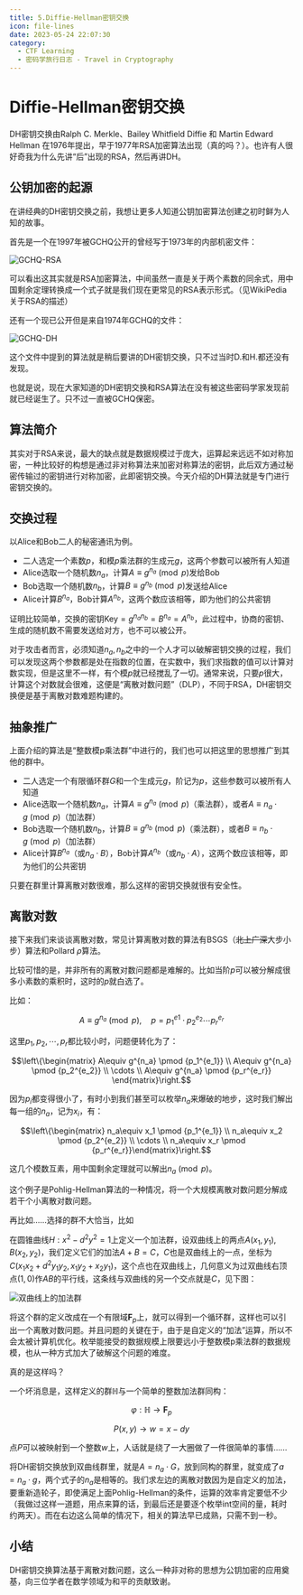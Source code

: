 ```yaml
---
title: 5.Diffie-Hellman密钥交换
icon: file-lines
date: 2023-05-24 22:07:30
category:
  - CTF Learning
  - 密码学旅行日志 - Travel in Cryptography
---
```

# Diffie-Hellman密钥交换

DH密钥交换由Ralph C. Merkle、Bailey Whitfield Diffie 和 Martin Edward Hellman 在1976年提出，早于1977年RSA加密算法出现（真的吗？）。也许有人很好奇我为什么先讲“后”出现的RSA，然后再讲DH。

## 公钥加密的起源

在讲经典的DH密钥交换之前，我想让更多人知道公钥加密算法创建之初时鲜为人知的故事。

首先是一个在1997年被GCHQ公开的曾经写于1973年的内部机密文件：

​![GCHQ-RSA](https://static.someijam.cn/i/2023/09/02/64f35a59d2974.jpg)​

可以看出这其实就是RSA加密算法，中间虽然一直是关于两个素数的同余式，用中国剩余定理转换成一个式子就是我们现在更常见的RSA表示形式。（见WikiPedia关于RSA的描述）

还有一个现已公开但是来自1974年GCHQ的文件：

​![GCHQ-DH](https://static.someijam.cn/i/2023/09/02/64f35a5c6d31c.jpg)​

这个文件中提到的算法就是稍后要讲的DH密钥交换，只不过当时D.和H.都还没有发现。

也就是说，现在大家知道的DH密钥交换和RSA算法在没有被这些密码学家发现前就已经诞生了。只不过一直被GCHQ保密。

## 算法简介

其实对于RSA来说，最大的缺点就是数据规模过于庞大，运算起来远远不如对称加密，一种比较好的构想是通过非对称算法来加密对称算法的密钥，此后双方通过秘密传输过的密钥进行对称加密，此即密钥交换。今天介绍的DH算法就是专门进行密钥交换的。

## 交换过程

以Alice和Bob二人的秘密通讯为例。

* 二人选定一个素数$p$，和模$p$乘法群的生成元$g$，这两个参数可以被所有人知道
* Alice选取一个随机数$n_a$，计算$A\equiv g^{n_a} \pmod p$发给Bob
* Bob选取一个随机数$n_b$，计算$B\equiv g^{n_b}\pmod p$发送给Alice
* Alice计算$B^{n_a}$，Bob计算$A^{n_b}$，这两个数应该相等，即为他们的公共密钥

证明比较简单，交换的密钥$\mathrm{Key}=g^{n_a n_b}=B^{n_a}=A^{n_b}$，此过程中，协商的密钥、生成的随机数不需要发送给对方，也不可以被公开。

对于攻击者而言，必须知道$n_a, n_b$之中的一个人才可以破解密钥交换的过程，我们可以发现这两个参数都是处在指数的位置，在实数中，我们求指数的值可以计算对数实现，但是这里不一样，有个模$p$就已经搅乱了一切。通常来说，只要$p$很大，计算这个对数就会很难，这便是“离散对数问题”（DLP），不同于RSA，DH密钥交换便是基于离散对数难题构建的。

## 抽象推广

上面介绍的算法是“整数模p乘法群”中进行的，我们也可以把这里的思想推广到其他的群中。

* 二人选定一个有限循环群$G$和一个生成元$g$，阶记为$p$，这些参数可以被所有人知道
* Alice选取一个随机数$n_a$，计算$A\equiv g^{n_a}\pmod p$（乘法群），或者$A\equiv n_a\cdot g \pmod p$（加法群）
* Bob选取一个随机数$n_b$，计算$B\equiv g^{n_b}\pmod p$（乘法群），或者$B\equiv n_b\cdot g \pmod p$（加法群）
* Alice计算$B^{n_a}$（或$n_a\cdot B$），Bob计算$A^{n_b}$（或$n_b\cdot A$​），这两个数应该相等，即为他们的公共密钥

只要在群里计算离散对数很难，那么这样的密钥交换就很有安全性。

## 离散对数

接下来我们来谈谈离散对数，常见计算离散对数的算法有BSGS（~~北上广深~~大步小步）算法和Pollard $\rho$算法。

比较可惜的是，并非所有的离散对数问题都是难解的。比如当阶$p$可以被分解成很多小素数的乘积时，这时的$p$就白选了。

比如：

$$A\equiv g^{n_a} \pmod p,\quad p=p_1^{e1}\cdot p_2^{e_2}\cdots p_r^{e_r}$$

这里$p_1,p_2,\cdots ,p_r$都比较小时，问题便转化为了：

$$\left\{\begin{matrix} A\equiv g^{n_a} \pmod {p_1^{e_1}} \\ A\equiv g^{n_a} \pmod {p_2^{e_2}}  \\ \cdots \\ A\equiv g^{n_a} \pmod {p_r^{e_r}} \end{matrix}\right.$$

因为$p_i$都变得很小了，有时小到我们甚至可以枚举$n_a$来爆破的地步，这时我们解出每一组的$n_a$，记为$x_i$，有：

$$\left\{\begin{matrix} n_a\equiv x_1 \pmod {p_1^{e_1}} \\ n_a\equiv x_2 \pmod {p_2^{e_2}}  \\ \cdots \\ n_a\equiv x_r \pmod {p_r^{e_r}}\end{matrix}\right.$$  

这几个模数互素，用中国剩余定理就可以解出$n_a \pmod p$。

这个例子是Pohlig-Hellman算法的一种情况，将一个大规模离散对数问题分解成若干个小离散对数问题。

再比如……选择的群不大恰当，比如

在圆锥曲线$H: x^2-d^2y^2=1$上定义一个加法群，设双曲线上的两点$A(x_1,y_1),B(x_2,y_2)$，我们定义它们的加法$A+B=C$，$C$也是双曲线上的一点，坐标为$C(x_1x_2+d^2y_1y_2,x_1y_2+x_2y_1)$，这个点也在双曲线上，几何意义为过双曲线右顶点$(1,0)$作$AB$的平行线，这条线与双曲线的另一个交点就是$C$，见下图：

![双曲线上的加法群](https://static.someijam.cn/i/2023/09/02/64f35a4de2432.png)

将这个群的定义改成在一个有限域$\mathbf{F}_p$上，就可以得到一个循环群，这样也可以引出一个离散对数问题。并且问题的关键在于，由于是自定义的“加法”运算，所以不会太被计算机优化。枚举能接受的数据规模上限要远小于整数模p乘法群的数据规模，也从一种方式加大了破解这个问题的难度。

真的是这样吗？

一个坏消息是，这样定义的群$\mathbb{H}$与一个简单的整数加法群同构：

$$\varphi : \mathbb{H} \rightarrow \mathbf{F}_p$$

$$P(x,y) \rightarrow w=x-dy$$

点$P$可以被映射到一个整数$w$上，人话就是绕了一大圈做了一件很简单的事情……

将DH密钥交换放到双曲线群里，就是$A=n_a\cdot G$，放到同构的群里，就变成了$a=n_a\cdot g$，两个式子的$n_a$是相等的。我们求左边的离散对数因为是自定义的加法，要重新造轮子，即使满足上面Pohlig-Hellman的条件，运算的效率肯定要低不少（我做过这样一道题，用点来算的话，到最后还是要逐个枚举int空间的量，耗时约两天）。而在右边这么简单的情况下，相关的算法早已成熟，只需不到一秒。

## 小结

DH密钥交换算法基于离散对数问题，这么一种非对称的思想为公钥加密的应用奠基，向三位学者在数学领域为和平的贡献致谢。

‍
